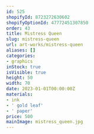 ```yaml
---
id: 525
shopifyId: 8723272630602
shopifyOptionId: 47772451307850
order: 43
title: Mistress Queen
slug: mistress-queen
url: art-works/mistress-queen
aliases: []
categories:
- graphics
inStock: true
isVisible: true
height: 50
width: 70
date: 2023-01-01T00:00:00Z
materials:
- ink
- ' gold leaf'
- ' paper'
price: 500
mainImage: mistress_queen.jpg
---
```

